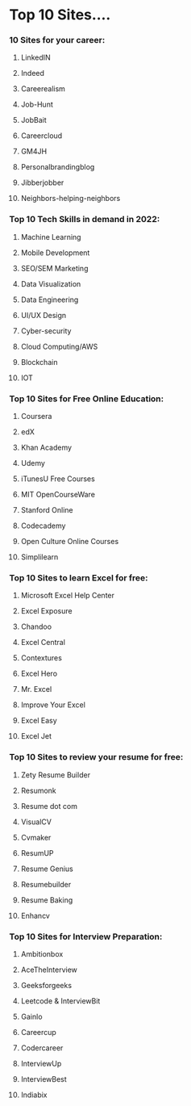 # Top 10 Sites….

### **10 Sites for your career:**

1. LinkedIN

2. Indeed

3. Careerealism

4. Job-Hunt

5. JobBait

6. Careercloud

7. GM4JH

8. Personalbrandingblog

9. Jibberjobber

10. Neighbors-helping-neighbors
 

### **Top 10 Tech Skills in demand in 2022:**

1. Machine Learning

2. Mobile Development

3. SEO/SEM Marketing

4. Data Visualization 

5. Data Engineering 

6. UI/UX Design

7. Cyber-security 

8. Cloud Computing/AWS

9. Blockchain

10. IOT
 

### **Top 10 Sites for Free Online Education**:

1. Coursera

2. edX

3. Khan Academy

4. Udemy

5. iTunesU Free Courses

6. MIT OpenCourseWare

7. Stanford Online

8. Codecademy

9. Open Culture Online Courses

1. Simplilearn

### **Top 10 Sites to learn Excel for free:**

1. Microsoft Excel Help Center

2. Excel Exposure

3. Chandoo

4. Excel Central

5. Contextures

6. Excel Hero

7. Mr. Excel

8. Improve Your Excel

9. Excel Easy

10. Excel Jet

### **Top 10 Sites to review your resume for free:**

1. Zety Resume Builder

2. Resumonk

3. Resume dot com

4. VisualCV

5. Cvmaker

6. ResumUP

7. Resume Genius

8. Resumebuilder

9. Resume Baking

10. Enhancv
 

### **Top 10 Sites for Interview Preparation:**

1. Ambitionbox

2. AceTheInterview

3. Geeksforgeeks

4. Leetcode & InterviewBit

5. Gainlo

6. Careercup

7. Codercareer

8. InterviewUp

9. InterviewBest

10. Indiabix